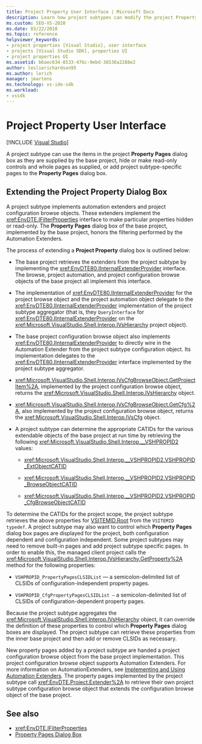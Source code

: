 ```yaml
---
title: Project Property User Interface | Microsoft Docs
description: Learn how project subtypes can modify the project Property Pages dialog box as supplied by the base project.
ms.custom: SEO-VS-2020
ms.date: 03/22/2018
ms.topic: reference
helpviewer_keywords:
- project properties [Visual Studio], user interface
- projects [Visual Studio SDK], properties UI
- project properties UI
ms.assetid: b6aec634-8533-476c-9ebd-36536a2288e2
author: leslierichardson95
ms.author: lerich
manager: jmartens
ms.technology: vs-ide-sdk
ms.workload:
- vssdk
---
```

# Project Property User Interface

 [!INCLUDE [Visual Studio](~/includes/applies-to-version/vs-not-mac.md)]

A project subtype can use the items in the project **Property Pages** dialog box as they are supplied by the base project, hide or make read-only controls and whole pages as supplied, or add project subtype-specific pages to the **Property Pages** dialog box.

## Extending the Project Property Dialog Box

A project subtype implements automation extenders and project configuration browse objects. These extenders implement the <xref:EnvDTE.IFilterProperties> interface to make particular properties hidden or read-only. The **Property Pages** dialog box of the base project, implemented by the base project, honors the filtering performed by the Automation Extenders.

The process of extending a **Project Property** dialog box is outlined below:

- The base project retrieves the extenders from the project subtype by implementing the <xref:EnvDTE80.IInternalExtenderProvider> interface. The browse, project automation, and project configuration browse objects of the base project all implement this interface.

- The implementation of <xref:EnvDTE80.IInternalExtenderProvider> for the project browse object and the project automation object delegate to the <xref:EnvDTE80.IInternalExtenderProvider> implementation of the project subtype aggregator (that is, they `QueryInterface` for <xref:EnvDTE80.IInternalExtenderProvider> on the <xref:Microsoft.VisualStudio.Shell.Interop.IVsHierarchy> project object).

- The base project configuration browse object also implements <xref:EnvDTE80.IInternalExtenderProvider> to directly wire in the Automation Extender from the project subtype configuration object. Its implementation delegates to the <xref:EnvDTE80.IInternalExtenderProvider> interface implemented by the project subtype aggregator.

- <xref:Microsoft.VisualStudio.Shell.Interop.IVsCfgBrowseObject.GetProjectItem%2A>, implemented by the project configuration browse object, returns the <xref:Microsoft.VisualStudio.Shell.Interop.IVsHierarchy> object.

- <xref:Microsoft.VisualStudio.Shell.Interop.IVsCfgBrowseObject.GetCfg%2A>, also implemented by the project configuration browse object, returns the <xref:Microsoft.VisualStudio.Shell.Interop.IVsCfg> object.

- A project subtype can determine the appropriate CATIDs for the various extendable objects of the base project at run time by retrieving the following <xref:Microsoft.VisualStudio.Shell.Interop.__VSHPROPID2> values:

  - <xref:Microsoft.VisualStudio.Shell.Interop.__VSHPROPID2.VSHPROPID_ExtObjectCATID>

  - <xref:Microsoft.VisualStudio.Shell.Interop.__VSHPROPID2.VSHPROPID_BrowseObjectCATID>

  - <xref:Microsoft.VisualStudio.Shell.Interop.__VSHPROPID2.VSHPROPID_CfgBrowseObjectCATID>

To determine the CATIDs for the project scope, the project subtype retrieves the above properties for [VSITEMID.Root](<xref:Microsoft.VisualStudio.VSConstants.VSITEMID#Microsoft_VisualStudio_VSConstants_VSITEMID_Root>) from the `VSITEMID typedef`. A project subtype may also want to control which **Property Pages** dialog box pages are displayed for the project, both configuration dependent and configuration independent. Some project subtypes may need to remove built-in pages and add project subtype specific pages. In order to enable this, the managed client project calls the <xref:Microsoft.VisualStudio.Shell.Interop.IVsHierarchy.GetProperty%2A> method for the following properties:

- `VSHPROPID_PropertyPagesCLSIDList` — a semicolon-delimited list of CLSIDs of configuration-independent property pages.

- `VSHPROPID_CfgPropertyPagesCLSIDList —` a semicolon-delimited list of CLSIDs of configuration-dependent property pages.

Because the project subtype aggregates the <xref:Microsoft.VisualStudio.Shell.Interop.IVsHierarchy> object, it can override the definition of these properties to control which **Property Pages** dialog boxes are displayed. The project subtype can retrieve these properties from the inner base project and then add or remove CLSIDs as necessary.

New property pages added by a project subtype are handed a project configuration browse object from the base project implementation. This project configuration browse object supports Automation Extenders. For more information on AutomationExtenders, see [Implementing and Using Automation Extenders](/previous-versions/0y92k2w2(v=vs.140)). The property pages implemented by the project subtype call <xref:EnvDTE.Project.Extender%2A> to retrieve their own project subtype configuration browse object that extends the configuration browse object of the base project.

## See also

- <xref:EnvDTE.IFilterProperties>
- [Property Pages Dialog Box](/previous-versions/visualstudio/visual-studio-2010/as5chysf(v=vs.100))